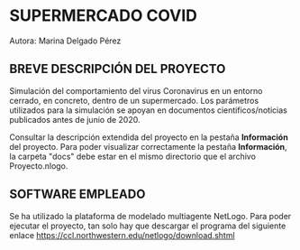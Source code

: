 # SUPERMERCADO COVID

Autora: Marina Delgado Pérez

## BREVE DESCRIPCIÓN DEL PROYECTO
Simulación del comportamiento del virus Coronavirus en un entorno cerrado, en concreto, dentro de un supermercado. Los parámetros utilizados para la simulación se apoyan en documentos cientificos/noticias publicados antes de junio de 2020.

Consultar la descripción extendida del proyecto en la pestaña **Información** del proyecto. Para poder visualizar correctamente la pestaña **Información**, la carpeta "docs" debe estar en el mismo directorio que el archivo Proyecto.nlogo.

## SOFTWARE EMPLEADO
Se ha utilizado la plataforma de modelado multiagente NetLogo. Para poder ejecutar el proyecto, tan solo hay que descargar el programa del siguiente enlace https://ccl.northwestern.edu/netlogo/download.shtml 
